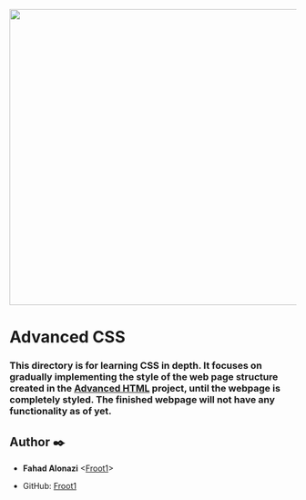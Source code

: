 <p align="center">
<img width="520" align="center" altlt="Image" src="https://github.com/user-attachments/assets/d27a6bdd-a96a-4436-9f98-7fcf27d3a60c" />
</p>


# Advanced CSS
### This directory is for learning CSS in depth. It focuses on gradually implementing the style of the web page structure created in the [Advanced HTML](../html_advanced) project, until the webpage is completely styled. The finished webpage will not have any functionality as of yet.

## Author :black_nib:

* __Fahad Alonazi__ <[Froot1](https://github.com/Froot1)>

* GitHub: [Froot1](https://github.com/Froot1)
